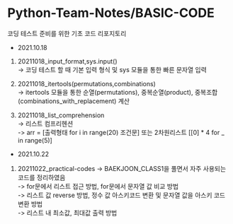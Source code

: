 # Python-Team-Notes/BASIC-CODE

코딩 테스트 준비를 위한 기초 코드 리포지토리

* 2021.10.18  
1. 20211018_input_format,sys.input()   
-> 코딩 테스트 할 때 기본 입력 형식 및 sys 모듈을 통한 빠른 문자열 입력 

2. 20211018_itertools(permutations,combinations)   
-> itertools 모듈을 통한 순열(permutations), 중복순열(product), 중복조합(combinations_with_replacement) 계산

3. 20211018_list_comprehension   
-> 리스트 컴프리헨션   
-> arr = [출력형태 for i in range(20) 조건문] 또는 2차원리스트 [[0] * 4 for _ in range(5)]    


* 2021.10.22    
1. 20211022_practical-codes 
-> BAEKJOON_CLASS1을 풀면서 자주 사용되는 코드를 정리하였음   
-> for문에서 리스트 접근 방법, for문에서 문자열 값 비교 방법   
-> 리스트 값 reverse 방법,  정수 값 아스키코드 변환 및 문자열 값을 아스키 코드 변환 방법   
-> 리스트 내 최소값, 최대값 출력 방법  